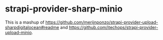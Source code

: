# strapi-provider-sharp-minio
This is a mashup of https://github.com/merijnponzo/strapi-provider-upload-sharpdigitalocean#readme and https://github.com/itechops/strapi-provider-upload-minio.

